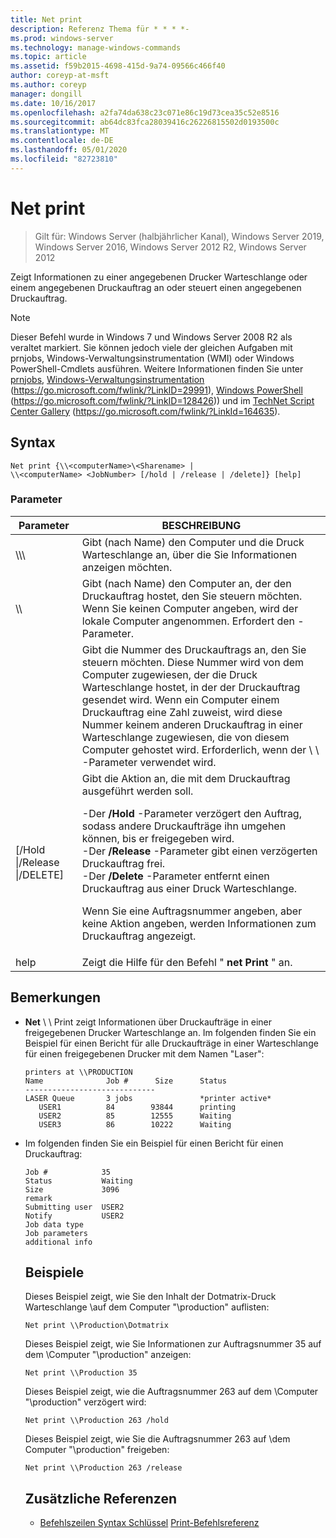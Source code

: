 ```yaml
---
title: Net print
description: Referenz Thema für * * * *-
ms.prod: windows-server
ms.technology: manage-windows-commands
ms.topic: article
ms.assetid: f59b2015-4698-415d-9a74-09566c466f40
author: coreyp-at-msft
ms.author: coreyp
manager: dongill
ms.date: 10/16/2017
ms.openlocfilehash: a2fa74da638c23c071e86c19d73cea35c52e8516
ms.sourcegitcommit: ab64dc83fca28039416c26226815502d0193500c
ms.translationtype: MT
ms.contentlocale: de-DE
ms.lasthandoff: 05/01/2020
ms.locfileid: "82723810"
---
```

# <a name="net-print"></a>Net print

> Gilt für: Windows Server (halbjährlicher Kanal), Windows Server 2019, Windows Server 2016, Windows Server 2012 R2, Windows Server 2012

Zeigt Informationen zu einer angegebenen Drucker Warteschlange oder einem angegebenen Druckauftrag an oder steuert einen angegebenen Druckauftrag.
> [!NOTE]
> Dieser Befehl wurde in Windows 7 und Windows Server 2008 R2 als veraltet markiert. Sie können jedoch viele der gleichen Aufgaben mit prnjobs, Windows-Verwaltungsinstrumentation (WMI) oder Windows PowerShell-Cmdlets ausführen. Weitere Informationen finden Sie unter [prnjobs](prnjobs.md), [Windows-Verwaltungsinstrumentation](https://go.microsoft.com/fwlink/?LinkID=29991) (https://go.microsoft.com/fwlink/?LinkID=29991), [Windows PowerShell](https://go.microsoft.com/fwlink/?LinkID=128426) (https://go.microsoft.com/fwlink/?LinkID=128426)) und im [TechNet Script Center Gallery](https://go.microsoft.com/fwlink/?LinkId=164635) (https://go.microsoft.com/fwlink/?LinkId=164635).
> ## <a name="syntax"></a>Syntax
> ```
> Net print {\\<computerName>\<Sharename> | 
> \\<computerName> <JobNumber> [/hold | /release | /delete]} [help]
> ```
> ### <a name="parameters"></a>Parameter
> 
> |               Parameter               |                                                                                                                                                                                                                     BESCHREIBUNG                                                                                                                                                                                                                      |
> |----------------------------------------|------------------------------------------------------------------------------------------------------------------------------------------------------------------------------------------------------------------------------------------------------------------------------------------------------------------------------------------------------------------------------------------------------------------------------------------------------|
> |    \\\\<computerName>\\<Sharename>     |                                                                                                                                                                            Gibt (nach Name) den Computer und die Druck Warteschlange an, über die Sie Informationen anzeigen möchten.                                                                                                                                                                             |
> |           \\\\<computerName>           |                                                                                                                                 Gibt (nach Name) den Computer an, der den Druckauftrag hostet, den Sie steuern möchten. Wenn Sie keinen Computer angeben, wird der lokale Computer angenommen. Erfordert den <JobNumber> -Parameter.                                                                                                                                  |
> |              <JobNumber>               |                                             Gibt die Nummer des Druckauftrags an, den Sie steuern möchten. Diese Nummer wird von dem Computer zugewiesen, der die Druck Warteschlange hostet, in der der Druckauftrag gesendet wird. Wenn ein Computer einem Druckauftrag eine Zahl zuweist, wird diese Nummer keinem anderen Druckauftrag in einer Warteschlange zugewiesen, die von diesem Computer gehostet wird. Erforderlich, wenn der \\ \\ <computerName> -Parameter verwendet wird.                                             |
> | [/Hold &#124;/Release &#124;/DELETE] | Gibt die Aktion an, die mit dem Druckauftrag ausgeführt werden soll.<p>-Der **/Hold** -Parameter verzögert den Auftrag, sodass andere Druckaufträge ihn umgehen können, bis er freigegeben wird.<br />-Der **/Release** -Parameter gibt einen verzögerten Druckauftrag frei.<br />-Der **/Delete** -Parameter entfernt einen Druckauftrag aus einer Druck Warteschlange.<p>Wenn Sie eine Auftragsnummer angeben, aber keine Aktion angeben, werden Informationen zum Druckauftrag angezeigt. |
> |                  help                  |                                                                                                                                                                                                     Zeigt die Hilfe für den Befehl " **net Print** " an.                                                                                                                                                                                                     |
> 
> ## <a name="remarks"></a>Bemerkungen
> - **Net** \\ \\ Print <computerName> zeigt Informationen über Druckaufträge in einer freigegebenen Drucker Warteschlange an. Im folgenden finden Sie ein Beispiel für einen Bericht für alle Druckaufträge in einer Warteschlange für einen freigegebenen Drucker mit dem Namen "Laser":
>   ```
>   printers at \\PRODUCTION
>   Name              Job #      Size      Status
>   -----------------------------
>   LASER Queue       3 jobs               *printer active*
>      USER1          84        93844      printing
>      USER2          85        12555      Waiting
>      USER3          86        10222      Waiting
>   ```
> - Im folgenden finden Sie ein Beispiel für einen Bericht für einen Druckauftrag:
>   ```
>   Job #            35
>   Status           Waiting
>   Size             3096
>   remark
>   Submitting user  USER2
>   Notify           USER2
>   Job data type
>   Job parameters
>   additional info
>   ```
>   ## <a name="examples"></a>Beispiele
>   Dieses Beispiel zeigt, wie Sie den Inhalt der Dotmatrix-Druck Warteschlange \\auf dem Computer "\production" auflisten:
>   ```
>   Net print \\Production\Dotmatrix 
>   ```
>   Dieses Beispiel zeigt, wie Sie Informationen zur Auftragsnummer 35 auf dem \\Computer "\production" anzeigen:
>   ```
>   Net print \\Production 35 
>   ```
>   Dieses Beispiel zeigt, wie die Auftragsnummer 263 auf dem \\Computer "\production" verzögert wird:
>   ```
>   Net print \\Production 263 /hold 
>   ```
>   Dieses Beispiel zeigt, wie Sie die Auftragsnummer 263 auf \\dem Computer "\production" freigeben:
>   ```
>   Net print \\Production 263 /release 
>   ```
>   ## <a name="additional-references"></a>Zusätzliche Referenzen
>   - [Befehlszeilen Syntax Schlüssel](command-line-syntax-key.md)
>   [Print-Befehlsreferenz](print-command-reference.md)
